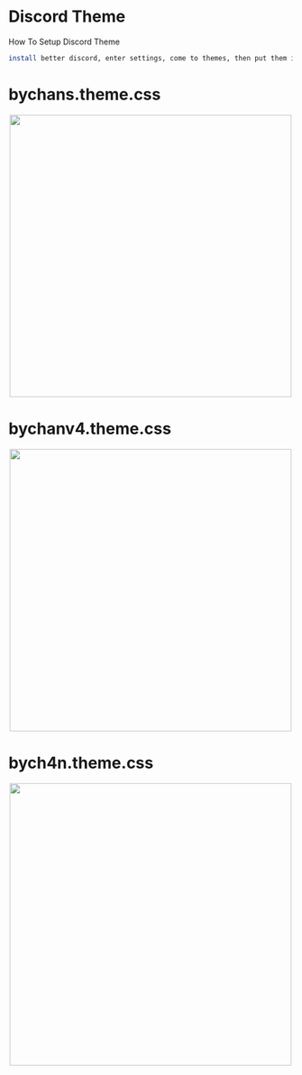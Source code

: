 # Discord Theme

How To Setup Discord Theme
```sh
install better discord, enter settings, come to themes, then put them in themes folder
```
# bychans.theme.css
<p align="center">
  <img align="center" src="https://cdn.discordapp.com/attachments/796811499229806612/796811854353268746/unknown.png" width="%500" height="500px"
</p>
  
# bychanv4.theme.css  
<p align="center">
  <img align="center" src="https://cdn.discordapp.com/attachments/796811499229806612/796811648261161010/unknown.png" width="%500" height="500px"
</p>

# bych4n.theme.css
<p align="center">
  <img align="center" src="https://cdn.discordapp.com/attachments/796811499229806612/802602667863048202/unknown.png" width="%500" height="500px"
</p>
